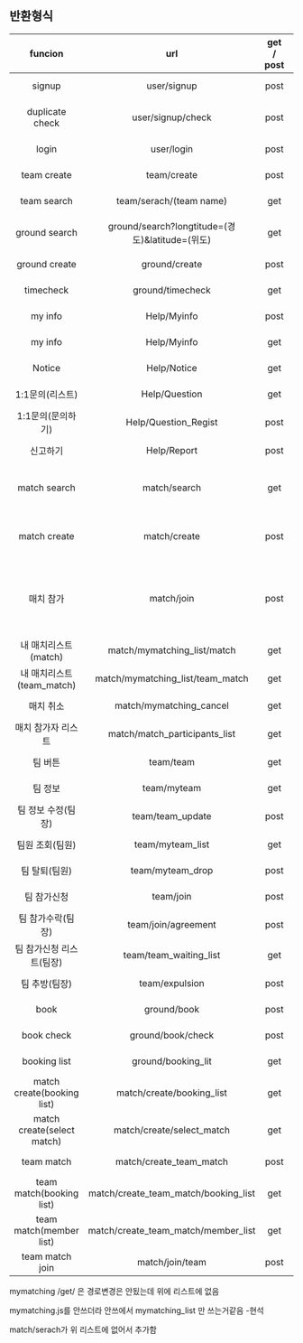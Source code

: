 ## 반환형식
|funcion|url|get / post|json or ex)|result|
|:--------------------:|:--------------------------------------------:|:---:|:-------------------------------------------------------------------------------------------------:|:--------------------:|
|signup               |user/signup                                     |post|{"id", "pw", "name", "email"}                                                                              |Success : "Success",  fail : (er)|
|duplicate check      |user/signup/check                              |post|{"id"}                                                                                                      |Success : "duplication", fail : "no duplication"|
|login                |user/login                                     |post|{"id","pw"}                                                                                                |Success : "Success", fail : "No find"|
|team create          |team/create                                    |post|{"team_name", "phonenumber", "age_avg", "level", "location", "week", "comment"}                            |Success : 200, fail : 404|
|team search          |team/serach/(team name)                        |get|검색내용 = none or 검색할내용                                                                                |Success : 200, no result : 202, fail : 404|
|ground search        |ground/search?longtitude=(경도)&latitude=(위도) |get|ex) /team/search?longtitude=30&latitude=30                                                                  |Success : "Success", no result : : "no find", fail : (err)|                     
|ground create        |ground/create                                  |post|{"id", "name","latitude", "longtitude", "price"}                                                            |Success : "Success", fail : (err)|
|timecheck         |ground/timecheck                                   |get|ex)ground/timecheck/2020-10-22                                                                                        |Success : "Success", fail : "fail"|
|my info              |Help/Myinfo                                    |post|{"mail", "phone","location", "position", "id"}                                                              |Success : "Success", fail : (err)|
|my info              |Help/Myinfo                                    |get |ex)/Help/Myinfo?id=id                                                                                      |Success : "Success", fail : (err)|
|Notice               |Help/Notice                                    |get |ex)/Help/Notice                                                                                            |Success : "Success", fail : (err)|
|1:1문의(리스트)      |Help/Question                                   |get |ex)/Help/Question                                                                                          |Success : 200, fail : 404|
|1:1문의(문의하기)      |Help/Question_Regist                          |post|{"user_id","title","category","content"}                                                                  |Success : 200, fail : 404|
|신고하기              |Help/Report                                    |post|{"report_title","report_id","report_category","report_target","report_content"}                            |Success : 200, fail : 404|
|match search         |match/search                                   |get|ex)match/search/text                                                                                        |Success : "Success",no find:"no find", fail : (err)|
|match create         |match/create                                   |post|{"title", "ground_name", "date", "start_time", "end_time", "cost", "max_user",	"user_id"}                  |Success : "Success",time duplicate:"duplicate", fail : (err)|
|매치 참가             |match/join                                     |post|{"user_id",	"match_id"}                                                                                  |Success : "Success", full : "full",Already participating : "Already participating", 에러 시 : (err내용)|
|내 매치리스트(match)          |match/mymatching_list/match            |get |ex)mymatching_list/sanghun                                                                                |Success : "Success", fail : (err)|
|내 매치리스트(team_match)     |match/mymatching_list/team_match       |get |ex)mymatching_list/sanghun                                                                                |Success : "Success", fail : (err)|
|매치 취소             |match/mymatching_cancel                        |get |ex)mymatching_cancel/?user_id=abs0&match_id=1                                                              |Success : "Success", fail : (err)|
|매치 참가자 리스트     |match/match_participants_list                 |get|ex)match_participants_list/match_id                                                                        |Success : 200, fail : 404|
|팀 버튼               |team/team                                      |get |ex)/team/team?id=send_id                                                                                  |Success : 200, fail : 404|
|팀 정보               |team/myteam                                    |get |ex)/team/myteam?team_name=send_teamname                                                                    |Success : 200, fail : 404|
|팀 정보 수정(팀장)    |team/team_update                               |post|{"phonenumber", "age_avg","level", "location", "week", "comment", "team_name"}                            |Success : 200, fail : 404|
|팀원 조회(팀원)       |team/myteam_list                               |get |ex)/team/myteam_list?team_name=send_teamname                                                              |Success : 200, fail : 404|
|팀 탈퇴(팀원)         |team/myteam_drop                               |post|{"id"}                                                                                                    |Success : 200, fail : 404|
|팀 참가신청           |team/join                                      |post|{"user_id","team_name"}                                                                                    |Success : 200, fail : 404|
|팀 참가수락(팀장)      |team/join/agreement                           |post|{"user_id","team_name"}                                                                                    |Success : 200, fail : 404|
|팀 참가신청 리스트(팀장)|team/team_waiting_list                        |get |{"team_name"}                                                                                            |Success : 200, fail : 404|
|팀 추방(팀장)         |team/expulsion                                 |post|{"id"}                                                                                                    |Success : 200, fail : fail|
|book                  |ground/book                                   |post|{"ground_id","user_id","phone","date","start_time","end_time",}                                            |Success : Success, fail : fail|
|book check            |ground/book/check                             |post|{"ground_id","date"}                                                                                        |Success : Success, fail : fail|
|booking list          |ground/booking_lit                            |get|{"user_id"} ex)ground/booking_list?user_id=유저아이디                                                        |Success : Success, fail : fail|
|match create(booking list)|match/create/booking_list                 |get|{"user_id"} ex)match/create/booking_list?user_id=유저아이디                                                  |Success : Success, fail : fail|
|match create(select match)|match/create/select_match                 |get|{"user_id","ground_id"} ex)match/create/select_match?user_id=유저아이디&ground_id=구장아이디                  |Success : Success, fail : fail|
|team match              |match/create_team_match                  |post|{"title", "ground_name", "date", "start_time", "end_time", "cost", "max_user","min_user",[menber_info]"}      |Success : Success, fail : fail|
|team match(booking list)|match/create_team_match/booking_list        |get|{"user_id"} ex)team/team_match/booking_list?user_id=유저아이디                                              |Success : Success, fail : fail|
|team match(member list)|match/create_team_match/member_list          |get|{"team_name"} ex)mteam/team_match/member_list?team_name= 팀 이름                                            |Success : Success, fail : fail|
|team match join        |match/join/team                              |post|{"team_match_id",[menber_info]}                                                                            |Success : Success, fail : fail|




mymatching /get/ 은 경로변경은 안됬는데 위에 리스트에 없음

mymatching.js를 안쓰더라 안쓰에서 mymatching_list 만 쓰는거같음 -현석

match/serach가 위 리스트에 없어서 추가함

